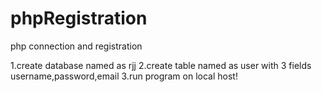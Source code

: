 # phpRegistration
php connection and registration

1.create database named as rjj
2.create table named as user with 3 fields username,password,email
3.run program on local host!
